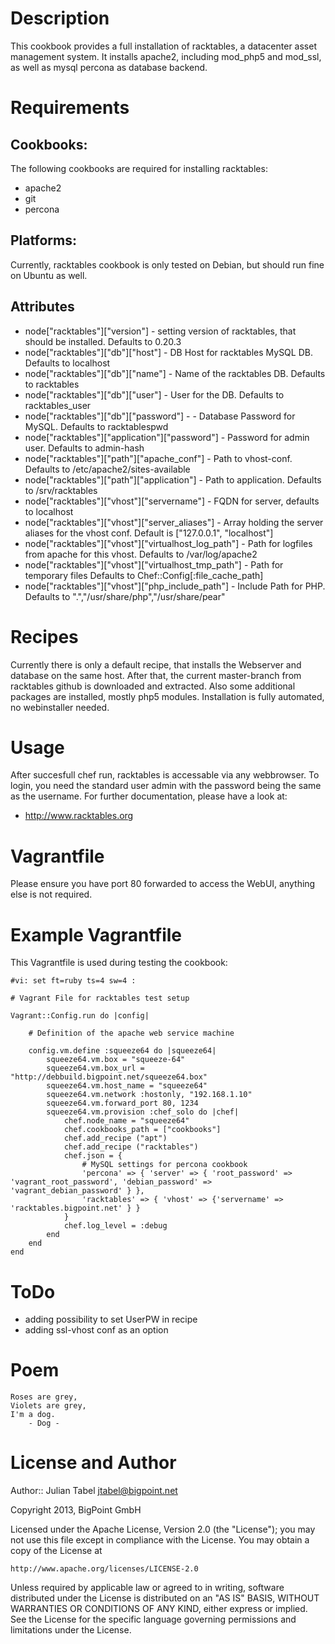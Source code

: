 Description
===========

This cookbook provides a full installation of racktables, a datacenter asset management system. It installs apache2, including mod_php5 and mod_ssl, as well as mysql percona as database backend. 

Requirements
============

## Cookbooks:

The following cookbooks are required for installing racktables:

* apache2
* git
* percona

## Platforms:

Currently, racktables cookbook is only tested on Debian, but should run fine on Ubuntu as well.

## Attributes

* node["racktables"]["version"] - setting version of racktables, that should be installed. Defaults to 0.20.3
* node["racktables"]["db"]["host"] - DB Host for racktables MySQL DB. Defaults to localhost
* node["racktables"]["db"]["name"] - Name of the racktables DB. Defaults to racktables
* node["racktables"]["db"]["user"] - User for the DB. Defaults to racktables_user
* node["racktables"]["db"]["password"]  - - Database Password for MySQL. Defaults to racktablespwd
* node["racktables"]["application"]["password"] - Password for admin user. Defaults to admin-hash
* node["racktables"]["path"]["apache_conf"] - Path to vhost-conf. Defaults to /etc/apache2/sites-available
* node["racktables"]["path"]["application"] - Path to application. Defaults to /srv/racktables
* node["racktables"]["vhost"]["servername"] - FQDN for server, defaults to localhost
* node["racktables"]["vhost"]["server_aliases"] - Array holding the server aliases for the vhost conf. Default is ["127.0.0.1", "localhost"]
* node["racktables"]["vhost"]["virtualhost_log_path"] - Path for logfiles from apache for this vhost. Defaults to /var/log/apache2
* node["racktables"]["vhost"]["virtualhost_tmp_path"] - Path for temporary files Defaults to Chef::Config[:file_cache_path]
* node["racktables"]["vhost"]["php_include_path"] - Include Path for PHP. Defaults to ".","/usr/share/php","/usr/share/pear"

Recipes
=======

Currently there is only a default recipe, that installs the Webserver and database on the same host. After that, the current master-branch from racktables github is downloaded and extracted. Also some additional packages are installed, mostly php5 modules. Installation is fully automated, no webinstaller needed.

Usage
=====

After succesfull chef run, racktables is accessable via any webbrowser. To login, you need the standard user admin with the password being the same as the username. For further documentation, please have a look at:

 * http://www.racktables.org

Vagrantfile
===========

Please ensure you have port 80 forwarded to access the WebUI, anything else is not required.

# Example Vagrantfile

This Vagrantfile is used during testing the cookbook:

```
#vi: set ft=ruby ts=4 sw=4 :

# Vagrant File for racktables test setup

Vagrant::Config.run do |config|

	# Definition of the apache web service machine

	config.vm.define :squeeze64 do |squeeze64|
		squeeze64.vm.box = "squeeze-64"
		squeeze64.vm.box_url = "http://debbuild.bigpoint.net/squeeze64.box"
		squeeze64.vm.host_name = "squeeze64"
		squeeze64.vm.network :hostonly, "192.168.1.10"
		squeeze64.vm.forward_port 80, 1234
		squeeze64.vm.provision :chef_solo do |chef|
			chef.node_name = "squeeze64"
			chef.cookbooks_path = ["cookbooks"]
			chef.add_recipe ("apt")
			chef.add_recipe ("racktables")
			chef.json = {
				# MySQL settings for percona cookbook
				'percona' => { 'server' => { 'root_password' => 'vagrant_root_password', 'debian_password' => 'vagrant_debian_password' } },
				'racktables' => { 'vhost' => {'servername' => 'racktables.bigpoint.net' } }
			}
			chef.log_level = :debug
		end
	end
end
```

ToDo
====

* adding possibility to set UserPW in recipe
* adding ssl-vhost conf as an option

Poem
====

	Roses are grey,
	Violets are grey,
	I'm a dog.
		- Dog -

License and Author
==================

Author:: Julian Tabel <jtabel@bigpoint.net>

Copyright 2013, BigPoint GmbH

Licensed under the Apache License, Version 2.0 (the "License");
you may not use this file except in compliance with the License.
You may obtain a copy of the License at

	http://www.apache.org/licenses/LICENSE-2.0

Unless required by applicable law or agreed to in writing, software
distributed under the License is distributed on an "AS IS" BASIS,
WITHOUT WARRANTIES OR CONDITIONS OF ANY KIND, either express or implied.
See the License for the specific language governing permissions and
limitations under the License.

